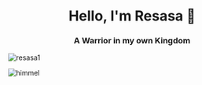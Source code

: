 <h1 align="center">Hello, I'm Resasa 👋</h1>
<!-- <img align="center" alt="web-developer" width="100%" height="auto" src="https://giffiles.alphacoders.com/219/219846.gif"> -->
<h3 align="center">A Warrior in my own Kingdom</h3>

<p align="left"> <img src="https://komarev.com/ghpvc/?username=resasa1&label=Profile%20views&color=0e75b6&style=flat" alt="resasa1" /> </p>
<img src="https://media1.tenor.com/m/dyj0W-2Ztf8AAAAd/himmel-the-hero-himmel-frieren.gif" alt="himmel" />

